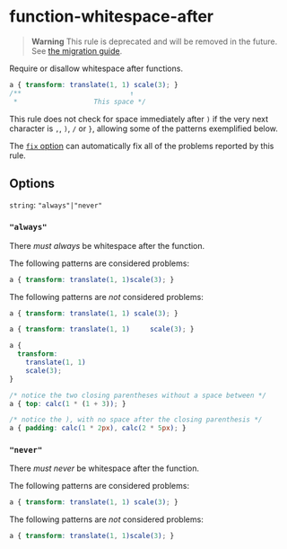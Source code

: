 # function-whitespace-after

> **Warning** This rule is deprecated and will be removed in the future. See [the migration guide](https://github.com/stylelint/stylelint/tree/15.5.0/docs/migration-guide/to-15.md).

Require or disallow whitespace after functions.

<!-- prettier-ignore -->
```css
a { transform: translate(1, 1) scale(3); }
/**                           ↑
 *                   This space */
```

This rule does not check for space immediately after `)` if the very next character is `,`, `)`, `/` or `}`, allowing some of the patterns exemplified below.

The [`fix` option](https://github.com/stylelint/stylelint/tree/15.5.0/docs/user-guide/options.md#fix) can automatically fix all of the problems reported by this rule.

## Options

`string`: `"always"|"never"`

### `"always"`

There _must always_ be whitespace after the function.

The following patterns are considered problems:

<!-- prettier-ignore -->
```css
a { transform: translate(1, 1)scale(3); }
```

The following patterns are _not_ considered problems:

<!-- prettier-ignore -->
```css
a { transform: translate(1, 1) scale(3); }
```

<!-- prettier-ignore -->
```css
a { transform: translate(1, 1)     scale(3); }
```

<!-- prettier-ignore -->
```css
a {
  transform:
    translate(1, 1)
    scale(3);
}
```

<!-- prettier-ignore -->
```css
/* notice the two closing parentheses without a space between */
a { top: calc(1 * (1 + 3)); }
```

<!-- prettier-ignore -->
```css
/* notice the ), with no space after the closing parenthesis */
a { padding: calc(1 * 2px), calc(2 * 5px); }
```

### `"never"`

There _must never_ be whitespace after the function.

The following patterns are considered problems:

<!-- prettier-ignore -->
```css
a { transform: translate(1, 1) scale(3); }
```

The following patterns are _not_ considered problems:

<!-- prettier-ignore -->
```css
a { transform: translate(1, 1)scale(3); }
```
